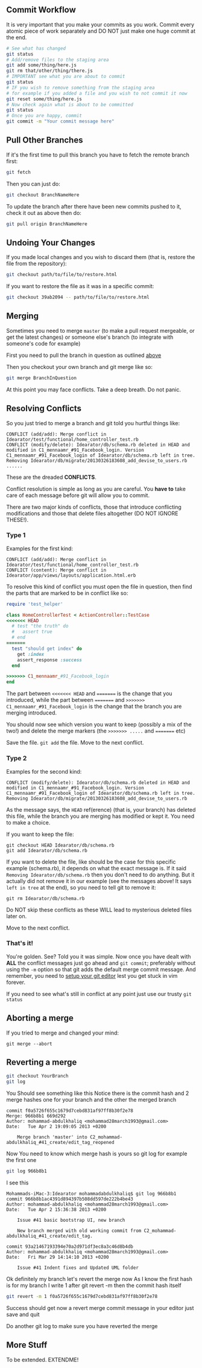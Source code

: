 ## Commit Workflow
It is very important that you make your commits as you work. Commit every atomic piece of work separately and DO NOT just make one huge commit at the end.

```sh
# See what has changed
git status
# Add/remove files to the staging area
git add some/thing/here.js
git rm that/other/thing/there.js
# IMPORTANT see what you are about to commit
git status
# IF you wish to remove something from the staging area
# for example if you added a file and you wish to not commit it now
git reset some/thing/here.js
# Now check again what is about to be committed
git status
# Once you are happy, commit
git commit -m "Your commit message here"
```

## Pull Other Branches
If it's the first time to pull this branch you have to fetch the remote branch first:
```sh
git fetch
```
Then you can just do:
```sh
git checkout BranchNameHere
```
To update the branch after there have been new commits pushed to it, check it out as above then do:
```sh
git pull origin BranchNameHere
```
## Undoing Your Changes
If you made local changes and you wish to discard them (that is, restore the file from the repository):
```sh
git checkout path/to/file/to/restore.html
```
If you want to restore the file as it was in a specific commit:
```sh
git checkout 39ab2094 -- path/to/file/to/restore.html
```
## Merging
Sometimes you need to merge `master` (to make a pull request mergeable, or get the latest changes) or someone else's branch (to integrate with someone's code for example)

First you need to pull the branch in question as outlined [above](git-cheatsheet#pull-other-branches)

Then you checkout your own branch and git merge like so:
```sh
git merge BranchInQuestion
```
At this point you may face conflicts. Take a deep breath. Do not panic.

## Resolving Conflicts
So you just tried to merge a branch and git told you hurtful things like:
```
CONFLICT (add/add): Merge conflict in Idearator/test/functional/home_controller_test.rb
CONFLICT (modify/delete): Idearator/db/schema.rb deleted in HEAD and modified in C1_mennaamr_#91_Facebook_login. Version C1_mennaamr_#91_Facebook_login of Idearator/db/schema.rb left in tree.
Removing Idearator/db/migrate/20130326183608_add_devise_to_users.rb
......
```
These are the dreaded **CONFLICTS**.

Conflict resolution is simple as long as you are careful. You **have to** take care of each message before git will allow you to commit.

There are two major kinds of conflicts, those that introduce conflicting modifications and those that delete files altogether (DO NOT IGNORE THESE!).

### Type 1
Examples for the first kind:
```
CONFLICT (add/add): Merge conflict in Idearator/test/functional/home_controller_test.rb
CONFLICT (content): Merge conflict in Idearator/app/views/layouts/application.html.erb
```
To resolve this kind of conflict you must open the file in question, then find the parts that are marked to be in conflict like so:
```ruby
require 'test_helper'

class HomeControllerTest < ActionController::TestCase
<<<<<<< HEAD
  # test "the truth" do
  #   assert true
  # end
=======
  test "should get index" do
    get :index
    assert_response :success
  end

>>>>>>> C1_mennaamr_#91_Facebook_login
end
```
The part between `<<<<<<< HEAD` and `=======` is the change that you introduced, while the part between `=======` and `>>>>>>> C1_mennaamr_#91_Facebook_login` is the change that the branch you are merging introduced. 

You should now see which version you want to keep (possibly a mix of the two!) and delete the merge markers (the `>>>>>>> .....` and `=======` etc)

Save the file. `git add` the file. Move to the next conflict.

### Type 2
Examples for the second kind:
```
CONFLICT (modify/delete): Idearator/db/schema.rb deleted in HEAD and modified in C1_mennaamr_#91_Facebook_login. Version C1_mennaamr_#91_Facebook_login of Idearator/db/schema.rb left in tree.
Removing Idearator/db/migrate/20130326183608_add_devise_to_users.rb
```
As the message says, the `HEAD` ref(erence) (that is, your branch) has deleted this file, while the branch you are merging has modified or kept it. You need to make a choice.

If you want to keep the file:
```
git checkout HEAD Idearator/db/schema.rb
git add Idearator/db/schema.rb
```
If you want to delete the file, like should be the case for this specific example (schema.rb), it depends on what the exact message is. If it said `Removing Idearator/db/schema.rb` then you don't need to do anything. But it actually did not remove it in our example (see the messages above! It says `left in tree` at the end), so you need to tell git to remove it:
```
git rm Idearator/db/schema.rb
```

Do NOT skip these conflicts as these WILL lead to mysterious deleted files later on.

Move to the next conflict.

### That's it!
You're golden. See? Told you it was simple. Now once you have dealt with **ALL** the conflict messages just go ahead and `git commit`; preferably without using the `-m` option so that git adds the default merge commit message. And remember, you need to [setup your git editor](https://github.com/DevYah/coolsoft-13/wiki/Configuring-Your-Environment#git) lest you get stuck in vim forever.

If you need to see what's still in conflict at any point just use our trusty `git status`

## Aborting a merge
If you tried to merge and changed your mind:
```
git merge --abort
```

## Reverting a merge
```sh
git checkout YourBranch
git log 
```

You Should see something like this
Notice there is the commit hash and 2 merge hashes one for your branch and the other the merged branch
```
commit f0a5726f655c1679d7cebd831af97ff8b30f2e78
Merge: 966b8b1 669d292
Author: mohammad-abdulkhaliq <mohammad28march1993@gmail.com>
Date:   Tue Apr 2 19:09:05 2013 +0200

    Merge branch 'master' into C2_mohammad-abdulkhaliq_#41_create/edit_tag_reopened
```

Now You need to know which merge hash is yours so git log for example the first one     
```sh
git log 966b8b1
```

I see this 
```
Mohammads-iMac-3:Idearator mohammadabdulkhaliq$ git log 966b8b1
commit 966b8b1ac4391d894397b508dd597de222b4be43
Author: mohammad-abdulkhaliq <mohammad28march1993@gmail.com>
Date:   Tue Apr 2 15:36:38 2013 +0200

    Issue #41 basic bootstrap UI, new branch
    
    New branch merged with old working commit from C2_mohammad-abdulkhaliq_#41_create/edit_tag.

commit 93a21467193394e70a2d971df3ec8a3c46d8b4db
Author: mohammad-abdulkhaliq <mohammad28march1993@gmail.com>
Date:   Fri Mar 29 14:14:10 2013 +0200

    Issue #41 Indent fixes and Updated UML folder
```

Ok definitely my branch let's revert the merge now 
As I know the first hash is for my branch I write 1 after git revert -m then the commit hash itself
```sh
git revert -m 1 f0a5726f655c1679d7cebd831af97ff8b30f2e78
```

Success should get now a revert merge commit message in your editor just save and quit 

Do another git log to make sure you have reverted the merge

## More Stuff
To be extended. EXTENDME!
